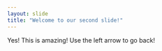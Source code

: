 ```yaml
---
layout: slide
title: "Welcome to our second slide!"
---
```

Yes! This is amazing!
Use the left arrow to go back!
